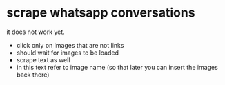# scrape whatsapp conversations

it does not work yet. 
- click only on images that are not links
- should wait for images to be loaded
- scrape text as well
- in this text refer to image name (so that later you can insert the images back there)